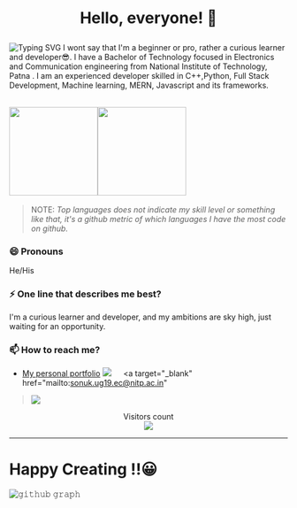 
# <b> <p align="center"> Hello, everyone! 👋 </p>  </b>
![Typing SVG](https://readme-typing-svg.herokuapp.com?font=Architects+Daughter&color=FF007F&size=30&lines=I'm+Sonu+Kumar+Keshri)
I wont say that I'm a beginner or pro, rather a curious learner and developer😎. I have a Bachelor of Technology focused in Electronics and Communication engineering
 from National Institute of Technology, Patna . I am an experienced developer skilled in C++,Python, Full Stack Development, Machine learning,
  MERN, Javascript and its frameworks. <br/>


<br/><img height="160em" src="https://github-readme-stats.vercel.app/api?username=Sonukumarkeshri4&show_icons=true&theme=merko&custom_title=Sonu's+GitHub+Stats&include_all_commits=true"><img height="160em" src="https://github-readme-stats.vercel.app/api/top-langs/?username=Sonukumarkeshri4&theme=merko&langs_count=5&layout=compact&api_domain=Wakapi"><a/>
<br/>
> NOTE: *Top languages does not indicate my skill level or something like that, it's a github metric of which languages I have the most code on github.*

### 😄 Pronouns
He/His

### ⚡ One line that describes me best?
I'm a curious learner and developer, and my ambitions are sky high, just waiting for an opportunity.

### 📫 How to reach me?


- [My personal portfolio](https://sonukumarkeshri4.github.io/personal-Portfolio/)
<a target="_blank" href="https://www.linkedin.com/in/sonu-kumar-keshri-b7b8761a6/"><img src="https://img.shields.io/badge/-LinkedIn-0077B5?style=for-the-badge&logo=Linkedin&logoColor=white"></img></a>
&emsp;
<a target="_blank" href="mailto:sonuk.ug19.ec@nitp.ac.in"
><img src="https://img.shields.io/badge/-Gmail-D14836?style=for-the-badge&logo=Gmail&logoColor=white"></img></a>




<p align="center">
  Visitors count<br>
  <img src="https://profile-counter.glitch.me/Sonukumarkeshri4/count.svg" />

  <br/>

</p>
<hr>

# Happy Creating !!😀
![𝚐𝚒𝚝𝚑𝚞𝚋 𝚐𝚛𝚊𝚙𝚑](https://activity-graph.herokuapp.com/graph?username=Sonukumarkeshri4&theme=radical&hide_border=true&area=true)
<!--
**Sonukumarkeshri4/Sonukumarkeshri4** is a ✨ _special_ ✨ repository because its `README.md` (this file) appears on your GitHub profile.

Here are some ideas to get you started:

- 🔭 I’m currently working on ...
- 🌱 I’m currently learning ...
- 👯 I’m looking to collaborate on ...
- 🤔 I’m looking for help with ...
- 💬 Ask me about ...
- 📫 How to reach me: ...
- 😄 Pronouns: ...
- ⚡ Fun fact: ...
-->
